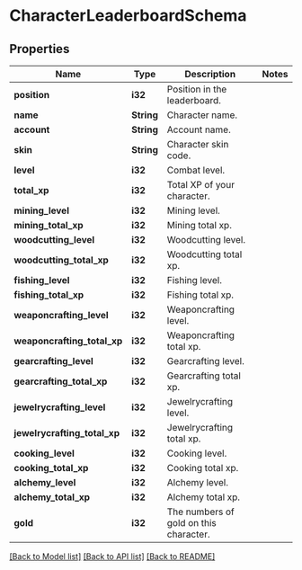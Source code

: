 # CharacterLeaderboardSchema

## Properties

Name | Type | Description | Notes
------------ | ------------- | ------------- | -------------
**position** | **i32** | Position in the leaderboard. | 
**name** | **String** | Character name. | 
**account** | **String** | Account name. | 
**skin** | **String** | Character skin code. | 
**level** | **i32** | Combat level. | 
**total_xp** | **i32** | Total XP of your character. | 
**mining_level** | **i32** | Mining level. | 
**mining_total_xp** | **i32** | Mining total xp. | 
**woodcutting_level** | **i32** | Woodcutting level. | 
**woodcutting_total_xp** | **i32** | Woodcutting total xp. | 
**fishing_level** | **i32** | Fishing level. | 
**fishing_total_xp** | **i32** | Fishing total xp. | 
**weaponcrafting_level** | **i32** | Weaponcrafting level. | 
**weaponcrafting_total_xp** | **i32** | Weaponcrafting total xp. | 
**gearcrafting_level** | **i32** | Gearcrafting level. | 
**gearcrafting_total_xp** | **i32** | Gearcrafting total xp. | 
**jewelrycrafting_level** | **i32** | Jewelrycrafting level. | 
**jewelrycrafting_total_xp** | **i32** | Jewelrycrafting total xp. | 
**cooking_level** | **i32** | Cooking level. | 
**cooking_total_xp** | **i32** | Cooking total xp. | 
**alchemy_level** | **i32** | Alchemy level. | 
**alchemy_total_xp** | **i32** | Alchemy total xp. | 
**gold** | **i32** | The numbers of gold on this character. | 

[[Back to Model list]](../README.md#documentation-for-models) [[Back to API list]](../README.md#documentation-for-api-endpoints) [[Back to README]](../README.md)


